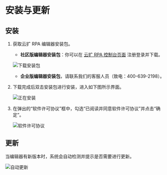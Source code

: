 # 安装与更新

## 安装

1. 获取云扩 RPA 编辑器安装包。

    - **社区版编辑器安装包**：你可以在 [云扩 RPA 控制台页面](https://console.encoo.com/#/user/register) 注册登录并下载。

    ![下载安装包](https://docimages.blob.core.chinacloudapi.cn/images/Studio/downloadstudio20210528.png)

    - **企业版编辑器安装包**，请联系我们的客服人员（致电：400-639-2198）。

2. 下载完成后双击安装包进行安装，进入如下图所示界面。
  
    ![正在安装](https://docimages.blob.core.chinacloudapi.cn/images/Studio/studioinstalling20210528.png)

3. 在弹出的“软件许可协议”框中，勾选“已阅读并同意软件许可协议”并点击“确定”。

    ![软件许可协议](https://docimages.blob.core.chinacloudapi.cn/images/Studio/studiolicense20210528.png)

## 更新

当编辑器有新版本时，系统会自动检测并提示是否需要进行更新。
  
![自动更新](https://docimages.blob.core.chinacloudapi.cn/images/Studio/autoupdate20210528.png)
